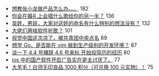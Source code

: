 - [想教张小龙做产品怎么办。。。](https://www.v2ex.com/t/553855) 182
- [你会在婚礼上会唱什么歌给你的另一半？](https://www.v2ex.com/t/553960) 136
- [吴姓，男娃，大家对这姓的命名有什么特别的想法没有？](https://www.v2ex.com/t/554139) 132
- [大佬们用啥软件听歌？](https://www.v2ex.com/t/553935) 101
- [视觉中国这次凉了，被共青团中央点名](https://www.v2ex.com/t/554150) 89
- [想学 Go，是否能在 vim 做到生产级别的开发环境？](https://www.v2ex.com/t/553876) 87
- [谈一下 4.4 号裸辞 4.6 号来杭 开始投简历的经历](https://www.v2ex.com/t/553858) 80
- [ios 中的国产软件开启广告实在是太讨厌了。](https://www.v2ex.com/t/553843) 77
- [大羊毛！白领无印良品 1000 积分（可兑换 100 元实物）！](https://www.v2ex.com/t/553930) 75